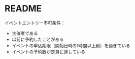 # README

イベントエントリー不可条件：

* 主催者である
* 以前に予約したことがある
* イベントの申込期限（開始日時の1時間以上前）を過ぎている
* イベントの予約数が定員に達している